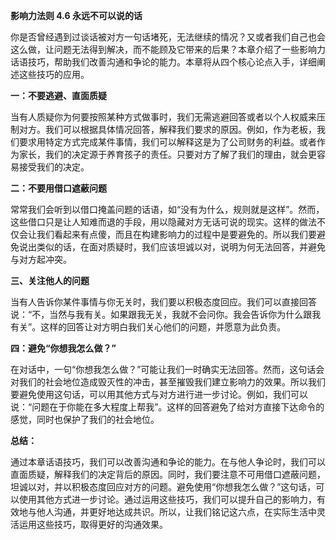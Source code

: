 **影响力法则 4.6 永远不可以说的话**

你是否曾经遇到过谈话被对方一句话堵死，无法继续的情况？又或者我们自己也会这么做，让问题无法得到解决，而不能顾及它带来的后果？本章介绍了一些影响力话语技巧，帮助我们改善沟通和争论的能力。本章将从四个核心论点入手，详细阐述这些技巧的应用。

**一：不要逃避、直面质疑** 

当有人质疑你为何要按照某种方式做事时，我们无需逃避回答或者以个人权威来压制对方。我们可以根据具体情况回答，解释我们要求的原因。例如，作为老板，我们要求用特定方式完成某件事情，我们可以解释这是为了公司财务的利益。或者作为家长，我们的决定源于养育孩子的责任。只要对方了解了我们的理由，就会更容易接受我们的决定。

**二：不要用借口遮蔽问题** 

常常我们会听到以借口掩盖问题的话语，如“没有为什么，规则就是这样”。然而，这些借口只是让人知难而退的手段，用以隐藏对方无话可说的现实。这样的做法不仅会让我们看起来有点傻，而且在构建影响力的过程中是要避免的。所以我们要避免说出类似的话，在面对质疑时，我们应该坦诚以对，说明为何无法回答，并避免与对方起冲突。

**三、关注他人的问题** 

当有人告诉你某件事情与你无关时，我们要以积极态度回应。我们可以直接回答说：“不，当然与我有关。如果跟我无关，我就不会问你。我会告诉你为什么跟我有关”。这样的回答让对方明白我们关心他们的问题，并愿意为此负责。

**四：避免“你想我怎么做？”** 

在对话中，一句“你想我怎么做？”可能让我们一时确实无法回答。然而，这句话会对我们的社会地位造成毁灭性的冲击，甚至摧毁我们建立影响力的效果。所以我们要避免使用这句话，可以用其他方式与对方进行进一步讨论。例如，我们可以说：“问题在于你能在多大程度上帮我”。这样的回答避免了给对方直接下达命令的感觉，同时也保护了我们的社会地位。

**总结：** 

通过本章话语技巧，我们可以改善沟通和争论的能力。在与他人争论时，我们可以直面质疑，解释我们的决定背后的原因。同时，我们要注意不可用借口遮蔽问题，坦诚以对，并以积极态度回应对方的问题。避免使用“你想我怎么做？”这句话，可以使用其他方式进一步讨论。通过运用这些技巧，我们可以提升自己的影响力，有效地与他人沟通，并更好地达成共识。所以，让我们铭记这六点，在实际生活中灵活运用这些技巧，取得更好的沟通效果。